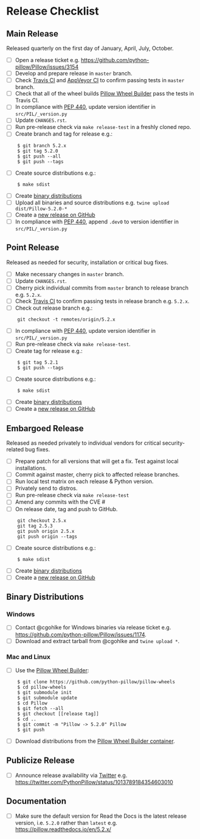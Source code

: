 # Release Checklist

## Main Release

Released quarterly on the first day of January, April, July, October.

* [ ] Open a release ticket e.g. https://github.com/python-pillow/Pillow/issues/3154
* [ ] Develop and prepare release in ``master`` branch.
* [ ] Check [Travis CI](https://travis-ci.org/python-pillow/Pillow) and [AppVeyor CI](https://ci.appveyor.com/project/python-pillow/Pillow) to confirm passing tests in ``master`` branch.
* [ ] Check that all of the wheel builds [Pillow Wheel Builder](https://github.com/python-pillow/pillow-wheels) pass the tests in Travis CI.
* [ ] In compliance with [PEP 440](https://www.python.org/dev/peps/pep-0440/), update version identifier in `src/PIL/_version.py`
* [ ] Update `CHANGES.rst`.
* [ ] Run pre-release check via `make release-test` in a freshly cloned repo.
* [ ] Create branch and tag for release e.g.:
```
    $ git branch 5.2.x
    $ git tag 5.2.0
    $ git push --all
    $ git push --tags
```
* [ ] Create source distributions e.g.:
```
    $ make sdist
```
* [ ] Create [binary distributions](#binary-distributions)
* [ ] Upload all binaries and source distributions e.g. ``twine upload dist/Pillow-5.2.0-*``
* [ ] Create a [new release on GitHub](https://github.com/python-pillow/Pillow/releases/new)
* [ ] In compliance with [PEP 440](https://www.python.org/dev/peps/pep-0440/), append `.dev0` to version identifier in `src/PIL/_version.py`

## Point Release

Released as needed for security, installation or critical bug fixes.

* [ ] Make necessary changes in ``master`` branch.
* [ ] Update `CHANGES.rst`.
* [ ] Cherry pick individual commits from ``master`` branch to release branch e.g. ``5.2.x``.
* [ ] Check [Travis CI](https://travis-ci.org/python-pillow/Pillow) to confirm passing tests in release branch e.g. ``5.2.x``.
* [ ] Check out release branch e.g.:
```
    git checkout -t remotes/origin/5.2.x
```
* [ ] In compliance with [PEP 440](https://www.python.org/dev/peps/pep-0440/), update version identifier in `src/PIL/_version.py`
* [ ] Run pre-release check via `make release-test`.
* [ ] Create tag for release e.g.:
```
    $ git tag 5.2.1
    $ git push --tags
```
* [ ] Create source distributions e.g.:
```
    $ make sdist
```
* [ ] Create [binary distributions](#binary-distributions)
* [ ] Create a [new release on GitHub](https://github.com/python-pillow/Pillow/releases/new)

## Embargoed Release

Released as needed privately to individual vendors for critical security-related bug fixes.

* [ ] Prepare patch for all versions that will get a fix. Test against local installations.
* [ ] Commit against master, cherry pick to affected release branches.
* [ ] Run local test matrix on each release & Python version.
* [ ] Privately send to distros.
* [ ] Run pre-release check via `make release-test`
* [ ] Amend any commits with the CVE #
* [ ] On release date, tag and push to GitHub.
```
    git checkout 2.5.x
    git tag 2.5.3
    git push origin 2.5.x
    git push origin --tags
```
* [ ] Create source distributions e.g.:
```
    $ make sdist
```
* [ ] Create [binary distributions](#binary-distributions)
* [ ] Create a [new release on GitHub](https://github.com/python-pillow/Pillow/releases/new)

## Binary Distributions

### Windows
* [ ] Contact @cgohlke for Windows binaries via release ticket e.g. https://github.com/python-pillow/Pillow/issues/1174.
* [ ] Download and extract tarball from @cgohlke and ``twine upload *``.

### Mac and Linux
* [ ] Use the [Pillow Wheel Builder](https://github.com/python-pillow/pillow-wheels):
```
    $ git clone https://github.com/python-pillow/pillow-wheels
    $ cd pillow-wheels
    $ git submodule init
    $ git submodule update
    $ cd Pillow
    $ git fetch --all
    $ git checkout [[release tag]]
    $ cd ..
    $ git commit -m "Pillow -> 5.2.0" Pillow
    $ git push
```
* [ ] Download distributions from the [Pillow Wheel Builder container](http://a365fff413fe338398b6-1c8a9b3114517dc5fe17b7c3f8c63a43.r19.cf2.rackcdn.com/).


## Publicize Release

* [ ] Announce release availability via [Twitter](https://twitter.com/pythonpillow) e.g. https://twitter.com/PythonPillow/status/1013789184354603010

## Documentation

* [ ] Make sure the default version for Read the Docs is the latest release version, i.e. ``5.2.0`` rather than ``latest`` e.g. https://pillow.readthedocs.io/en/5.2.x/
